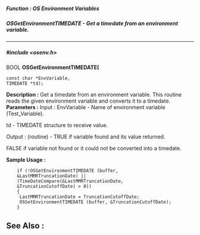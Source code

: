 ##### Function : OS Environment Variables
##### OSGetEnvironmentTIMEDATE - Get a timedate from an environment variable. 
---
##### #include <osenv.h>
BOOL **OSGetEnvironmentTIMEDATE(**

	const char *EnvVariable,
	TIMEDATE *td);
**Description :**
Get a timedate from an environment variable. This routine reads the given 
environment variable and converts it to a timedate.
**Parameters :**
Input :
EnvVariable  -  Name of environment variable (Test_Variable).

td  -  TIMEDATE structure to receive value.

Output :
(routine)  -  TRUE if variable found and its value returned. 

FALSE if variable not found or it could not be converted into a timedate.


**Sample Usage :**
```
	if (!OSGetEnvironmentTIMEDATE (buffer, 
	&LastMMRTruncationDate) || 
	(TimeDateCompare(&LastMMRTruncationDate, 
	&TruncationCutoffDate) > 0)) 
	{ 
	 LastMMRTruncationDate = TruncationCutoffDate; 
	 OSSetEnvironmentTIMEDATE (buffer, &TruncationCutoffDate); 
	}
```
**See Also :**
[](D:/md_files/.md)
---
